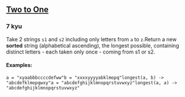 <h2><a href=https://www.codewars.com/kata/5656b6906de340bd1b0000ac/train/javascript/677a8ceb23ee60c5805de5ca target="_blank">Two to One</a></h2><h3>7 kyu</h3><p>Take 2 strings <code>s1</code> and <code>s2</code> including only letters from <code>a</code> to <code>z</code>.Return a new <strong>sorted</strong> string (alphabetical ascending), the longest possible, containing distinct letters - each taken only once - coming from s1 or s2.</p><h4 id="examples">Examples:</h4><pre><code>a = "xyaabbbccccdefww"b = "xxxxyyyyabklmopq"longest(a, b) -&gt; "abcdefklmopqwxy"a = "abcdefghijklmnopqrstuvwxyz"longest(a, a) -&gt; "abcdefghijklmnopqrstuvwxyz"</code></pre>